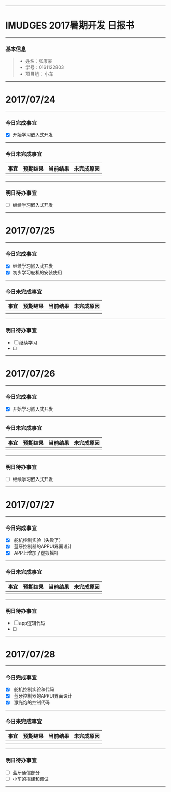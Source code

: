 -------

# IMUDGES 2017暑期开发 日报书

-------


### 基本信息
> * 姓名：张康豪
> * 学号：0161122803 
> * 项目组： 小车

-------


# 2017/07/24

-------

### 今日完成事宜
- [x]  开始学习嵌入式开发

-----
### 今日未完成事宜


| 事宜     |预期结果| 当前结果  | 未完成原因   | 
| :--------:  | :-----:  | :-----:  | :----:  |
|    |   |   |    |


------
### 明日待办事宜
- [ ] 继续学习嵌入式开发
-------


# 2017/07/25

-------

### 今日完成事宜
- [x]  继续学习嵌入式开发
- [x]  初步学习舵机的安装使用

-----
### 今日未完成事宜


| 事宜     |预期结果| 当前结果  | 未完成原因   | 
| :--------:  | :-----:  | :-----:  | :----:  |
|    |   |   |    |


------
### 明日待办事宜
- [ ] 继续学习
- [ ] 
-------

# 2017/07/26

-------

### 今日完成事宜
- [x]  开始学习嵌入式开发

-----
### 今日未完成事宜


| 事宜     |预期结果| 当前结果  | 未完成原因   | 
| :--------:  | :-----:  | :-----:  | :----:  |
|    |   |   |    |


------
### 明日待办事宜
- [ ] 继续学习嵌入式开发
-------


# 2017/07/27

-------

### 今日完成事宜
- [x]  舵机控制实验（失败了）
- [x]  蓝牙控制器的APPUI界面设计
- [x]  APP上增加了虚拟摇杆
-----
### 今日未完成事宜


| 事宜     |预期结果| 当前结果  | 未完成原因   | 
| :--------:  | :-----:  | :-----:  | :----:  |
|    |   |   |    |


------
### 明日待办事宜
- [ ] app逻辑代码
- [ ] 
-------
# 2017/07/28

-------

### 今日完成事宜
- [x]  舵机控制实验和代码
- [x]  蓝牙控制器的APPUI界面设计
- [x]  激光炮的控制代码
-----
### 今日未完成事宜


| 事宜     |预期结果| 当前结果  | 未完成原因   | 
| :--------:  | :-----:  | :-----:  | :----:  |
|    |   |   |    |


------
### 明日待办事宜
- [ ] 蓝牙通信部分
- [ ] 小车的搭建和调试
-------
